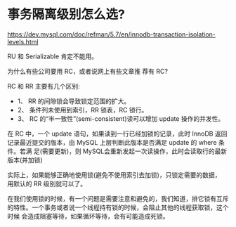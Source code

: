 # 事务隔离级别怎么选?

https://dev.mysql.com/doc/refman/5.7/en/innodb-transaction-isolation-levels.html

RU 和 Serializable 肯定不能用。

为什么有些公司要用 RC，或者说网上有些文章推 荐有 RC?

RC 和 RR 主要有几个区别:

- 1、 RR 的间隙锁会导致锁定范围的扩大。
- 2、 条件列未使用到索引，RR 锁表，RC 锁行。
- 3、 RC 的“半一致性”(semi-consistent)读可以增加 update 操作的并发性。

在 RC 中，一个 update 语句，如果读到一行已经加锁的记录，此时 InnoDB 返回记录最近提交的版本，由 MySQL 上层判断此版本是否满足 update 的 where 条件。若满 足(需要更新)，则 MySQL会重新发起一次读操作，此时会读取行的最新版本(并加锁)

实际上，如果能够正确地使用锁(避免不使用索引去加锁)，只锁定需要的数据， 用默认的 RR 级别就可以了。

在我们使用锁的时候，有一个问题是需要注意和避免的，我们知道，排它锁有互斥 的特性。一个事务或者说一个线程持有锁的时候，会阻止其他的线程获取锁，这个时候 会造成阻塞等待，如果循环等待，会有可能造成死锁。